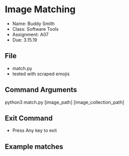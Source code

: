 # Image Matching
- Name: Buddy Smith
- Class: Software Tools
- Assignment: A07
- Due: 3.15.19

## File
- match.py
- tested with scraped emojis

## Command Arguments
python3 match.py [image_path] [image_collection_path]

## Exit Command
- Press Any key to exit

## Example matches


